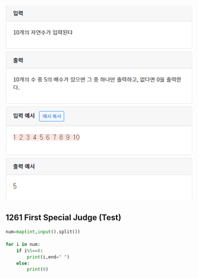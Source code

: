 ![](./img/image-20200428203454492.png)

## 1261 First Special Judge (Test)

```python
num=map(int,input().split())

for i in num:
    if i%5==0:
        print(i,end=" ")
    else:
        print(0)
```



